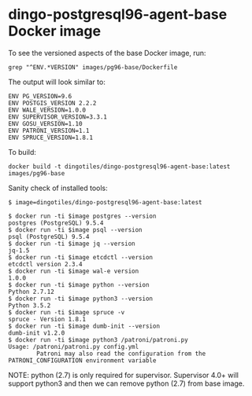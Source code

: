 # dingo-postgresql96-agent-base Docker image

To see the versioned aspects of the base Docker image, run:

```
grep "^ENV.*VERSION" images/pg96-base/Dockerfile
```

The output will look similar to:

```
ENV PG_VERSION=9.6
ENV POSTGIS_VERSION 2.2.2
ENV WALE_VERSION=1.0.0
ENV SUPERVISOR_VERSION=3.3.1
ENV GOSU_VERSION=1.10
ENV PATRONI_VERSION=1.1
ENV SPRUCE_VERSION=1.8.1
```

To build:

```
docker build -t dingotiles/dingo-postgresql96-agent-base:latest images/pg96-base
```

Sanity check of installed tools:

```
$ image=dingotiles/dingo-postgresql96-agent-base:latest

$ docker run -ti $image postgres --version
postgres (PostgreSQL) 9.5.4
$ docker run -ti $image psql --version
psql (PostgreSQL) 9.5.4
$ docker run -ti $image jq --version
jq-1.5
$ docker run -ti $image etcdctl --version
etcdctl version 2.3.4
$ docker run -ti $image wal-e version
1.0.0
$ docker run -ti $image python --version
Python 2.7.12
$ docker run -ti $image python3 --version
Python 3.5.2
$ docker run -ti $image spruce -v
spruce - Version 1.8.1
$ docker run -ti $image dumb-init --version
dumb-init v1.2.0
$ docker run -ti $image python3 /patroni/patroni.py
Usage: /patroni/patroni.py config.yml
       	Patroni may also read the configuration from the PATRONI_CONFIGURATION environment variable
```

NOTE: python (2.7) is only required for supervisor. Supervisor 4.0+ will support python3 and then we can remove python (2.7) from base image.
